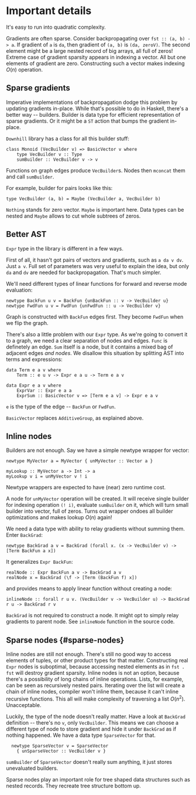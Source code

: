 # Important details

It's easy to run into quadratic complexity.

Gradients are often sparse. Consider backpropagating over `fst :: (a, b) -> a`.
If gradient of `a` is `da`, then gradient of `(a, b)` is `(da, zeroV)`. The second
element might be a large nested record of big arrays, all full of zeros! Extreme
case of gradient sparsity appears in indexing a vector. All but one elements of
gradient are zero. Constructing such a vector makes indexing $O(n)$ operation.

## Sparse gradients

Imperative implementations of backpropagation dodge this problem by updating
gradients in-place. While that's possible to do in Haskell, there's a better way --
builders. Builder is data type for efficient representation of sparse gradients.
Or it might be a `ST` action that bumps the gradient in-place.

`Downhill` library has a class for all this builder stuff:

~~~ {.haskell}
class Monoid (VecBuilder v) => BasicVector v where
    type VecBuilder v :: Type
    sumBuilder :: VecBuilder v -> v
~~~

Functions on graph edges produce `VecBuilder`s. Nodes then `mconcat` them and
call `sumBuilder`.

For example, builder for pairs looks like this:

~~~ {.haskell}
type VecBuilder (a, b) = Maybe (VecBuilder a, VecBuilder b)
~~~

`Nothing` stands for zero vector. `Maybe` is important here. Data types can be nested and `Maybe`
allows to cut whole subtrees of zeros.

<!---

Vector builder type might be:

~~~ {.haskell}
data VecBuilder a
  = SingletonVector Int a
  | DenseVector (Vector a)
  | ...
~~~

`SingletonVector n x` encodes a vector that contains `x` in position `n` and
zero everywhere else. `DenseVector` is an efficient way to store gradients of
dense operations while `SingletonVector` handles indexing.
Support for efficient slicing would be nice, too, but let's
keep things simple here.


TODO: explain why Monoid, not sumBuilder :: [VecBuilder v] -> v

~~~ {.haskell}
instance BasicVector (Vector a) where
  type VecBuilder (Vector a) = DList (VecBuilder a)
  sumBuilder = runST $ ...
~~~

`DList` provides `Monoid` instance. Plain Haskell list are not good here,
because left associated concatenation of many lists has quadratic complexity.

There's a little problem: `sumBuilder` needs to produce a vector, but it has
no way to know its length -- the list of builders might be even empty. We need
length indexed vectors, but thats a different topic.
-->

## Better AST

`Expr` type in the library is different in a few ways.

First of all, it hasn't got
pairs of vectors and gradients, such as `a da v dv`. Just `a v`. Full set of
parameters was very useful to explain the idea, but only `da` and `dv` are needed
for backpropagation. That's much simpler.

We'll need different types of linear functions for forward and reverse mode
evaluation:

~~~ {.haskell}
newtype BackFun u v = BackFun {unBackFun :: v -> VecBuilder u}
newtype FwdFun u v = FwdFun {unFwdFun :: u -> VecBuilder v}
~~~

Graph is constructed with `BackFun` edges first.
They become `FwdFun` when we flip the graph.

There's also a little problem with our `Expr` type.
As we're going to convert it to a graph, we
need a clear separation of nodes and edges.
`Func` is definetely an edge. `Sum` itself is a
node, but it contains a mixed bag of adjacent edges _and nodes_.
We disallow this situation by splitting AST into terms and expressions:

~~~ {.haskell}
data Term e a v where
    Term :: e u v -> Expr e a u -> Term e a v

data Expr e a v where
    ExprVar :: Expr e a a
    ExprSum :: BasicVector v => [Term e a v] -> Expr e a v
~~~

`e` is the type of the edge -- `BackFun` or `FwdFun`.

`BasicVector` replaces `AdditiveGroup`, as explained above.


## Inline nodes

Builders are not enough. Say we have a simple newtype wrapper for vector:

~~~ {.haskell}
newtype MyVector a = MyVector { unMyVector :: Vector a }

myLookup :: MyVector a -> Int -> a
myLookup v i = unMyVector v ! i
~~~

Newtype wrappers are expected to have (near) zero runtime cost.

A node for `unMyVector` operation will be created. It will receive single builder
for indexing operation `(! i)`, evaluate `sumBuilder` on it, which will turn
small builder into vector, full of zeros. Turns out wrapper ondoes all builder
optimizations and makes lookup $O(n)$ again!

We need a data type with ability to relay gradients without summing them.
Enter `BackGrad`:

~~~ {.haskell}
newtype BackGrad a v = BackGrad (forall x. (x -> VecBuilder v) -> [Term BackFun a x])
~~~

It generalizes  `Expr BackFun`:

~~~ {.haskell}
realNode :: Expr BackFun a v -> BackGrad a v
realNode x = BackGrad (\f -> [Term (BackFun f) x])
~~~

and provides means to apply linear function without creating a node:

~~~ {.haskell}
inlineNode :: forall r u v. (VecBuilder v -> VecBuilder u) -> BackGrad r u -> BackGrad r v
~~~


`BackGrad` is not required to construct a node. It might opt to simply
relay gradients to parent node. See `inlineNode` function in the source
code.

## Sparse nodes  {#sparse-nodes}

Inline nodes are still not enough. There's still no good way to access elements
of tuples, or other product types for that matter.
Constructing real `Expr` nodes is suboptimal, because accessing nested
elements as in `fst . fst` will destroy gradient sparsity. Inline nodes is not an
option, because there's a possibility of long chains of inline operations.
Lists, for example, can be seen as
recursively nested pairs. Iterating over the list will create a chain of inline
nodes, compiler won't inline them, because it can't inline recursive functions.
This all will make complexity of traversing a list $O(n^2)$. Unacceptable.

Luckily, the type of the node doesn't really matter.
Have a look at `BackGrad` definition -- there's
no `v`, only `VecBuilder`. This means we can choose a different type of node to
store gradient and hide it under `BackGrad` as if nothing happened.
We have a data type
`SparseVector` for that.

~~~ {.haskell}
  newtype SparseVector v = SparseVector
    { unSparseVector :: VecBuilder v }
~~~

`sumBuilder` of `SparseVector` doesn't really sum anything, it just stores unevaluated
builders.

Sparse nodes play an important role for tree shaped data structures such as
nested records. They recreate tree structure bottom up.

